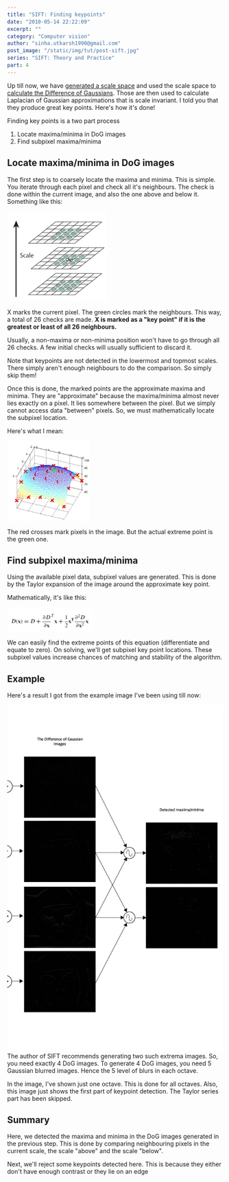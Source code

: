 ```yaml
---
title: "SIFT: Finding keypoints"
date: "2010-05-14 22:22:09"
excerpt: ""
category: "Computer vision"
author: "sinha.utkarsh1990@gmail.com"
post_image: "/static/img/tut/post-sift.jpg"
series: "SIFT: Theory and Practice"
part: 4
---
```


Up till now, we have [generated a scale space](/tutorials/sift-scale-invariant-feature-transform-scale-space/) and used the scale space to [calculate the Difference of Gaussians](/tutorials/sift-scale-invariant-feature-transform-keypoints/). Those are then used to calculate Laplacian of Gaussian approximations that is scale invariant. I told you that they produce great key points. Here's how it's done!

Finding key points is a two part process 

  1. Locate maxima/minima in DoG images
  2. Find subpixel maxima/minima

## Locate maxima/minima in DoG images

The first step is to coarsely locate the maxima and minima. This is simple. You iterate through each pixel and check all it's neighbours. The check is done within the current image, and also the one above and below it. Something like this:

![](/static/img/tut/sift-maxima-idea.jpg)

X marks the current pixel. The green circles mark the neighbours. This way, a total of 26 checks are made. **X is marked as a "key point" if it is the greatest or least of all 26 neighbours.**

Usually, a non-maxima or non-minima position won't have to go through all 26 checks. A few initial checks will usually sufficient to discard it. 

Note that keypoints are not detected in the lowermost and topmost scales. There simply aren't enough neighbours to do the comparison. So simply skip them!

Once this is done, the marked points are the approximate maxima and minima. They are "approximate" because the maxima/minima almost never lies exactly on a pixel. It lies somewhere between the pixel. But we simply cannot access data "between" pixels. So, we must mathematically locate the subpixel location.

Here's what I mean:

![](/static/img/tut/sift-maxima-subpixel.jpg)

The red crosses mark pixels in the image. But the actual extreme point is the green one. 

## Find subpixel maxima/minima

Using the available pixel data, subpixel values are generated. This is done by the Taylor expansion of the image around the approximate key point.

Mathematically, it's like this: 

![](/static/img/tut/sift-dog-taylor1.jpg)

We can easily find the extreme points of this equation (differentiate and equate to zero). On solving, we'll get subpixel key point locations. These subpixel values increase chances of matching and stability of the algorithm.

## Example

Here's a result I got from the example image I've been using till now:

![](/static/img/tut/sift-maxima-detector.jpg)The author of SIFT recommends generating two such extrema images. So, you need exactly 4 DoG images. To generate 4 DoG images, you need 5 Gaussian blurred images. Hence the 5 level of blurs in each octave.

In the image, I've shown just one octave. This is done for all octaves. Also, this image just shows the first part of keypoint detection. The Taylor series part has been skipped.

## Summary

Here, we detected the maxima and minima in the DoG images generated in the previous step. This is done by comparing neighbouring pixels in the current scale, the scale "above" and the scale "below".

Next, we'll reject some keypoints detected here. This is because they either don't have enough contrast or they lie on an edge
